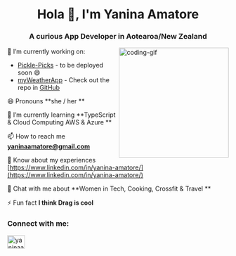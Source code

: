 <h1 align="center">Hola 👋, I'm Yanina Amatore</h1>

<h3 align="center">A curious App Developer in Aotearoa/New Zealand</h3>
<img align="right" width="250" alt="coding-gif" src="./7J1M.gif">

🔭 I’m currently working on:
 - [Pickle-Picks](https://github.com/yanina-amatore/Pickle-Picks) - to be deployed soon 😄
 - [myWeatherApp](https://myweatherapp.up.railway.app/) - Check out the repo in [GitHub](https://github.com/yanina-amatore/myWeatherApp) 
  
 😄 Pronouns **she / her **

🌱 I’m currently learning **TypeScript & Cloud Computing AWS & Azure **

📫 How to reach me **yaninaamatore@gmail.com**

📄 Know about my experiences [https://www.linkedin.com/in/yanina-amatore/](https://www.linkedin.com/in/yanina-amatore/)

💬 Chat with me about **Women in Tech, Cooking, Crossfit & Travel **

⚡ Fun fact **I think Drag is cool**

<h3 align="left">Connect with me:</h3>
<p align="left">
<a href="https://www.linkedin.com/in/yanina-amatore/" target="blank"><img align="center" src="https://raw.githubusercontent.com/rahuldkjain/github-profile-readme-generator/master/src/images/icons/Social/linked-in-alt.svg" alt="yaninaamatore" height="30" width="40" /></a>
</p>

